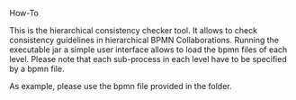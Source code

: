 How-To

This is the hierarchical consistency checker tool. It allows to check consistency guidelines in hierarchical BPMN Collaborations. Running the executable jar a simple user interface allows to load the bpmn files of each level. Please note that each sub-process in each level have to be specified by a bpmn file.

As example, please use the bpmn file provided in the folder.
